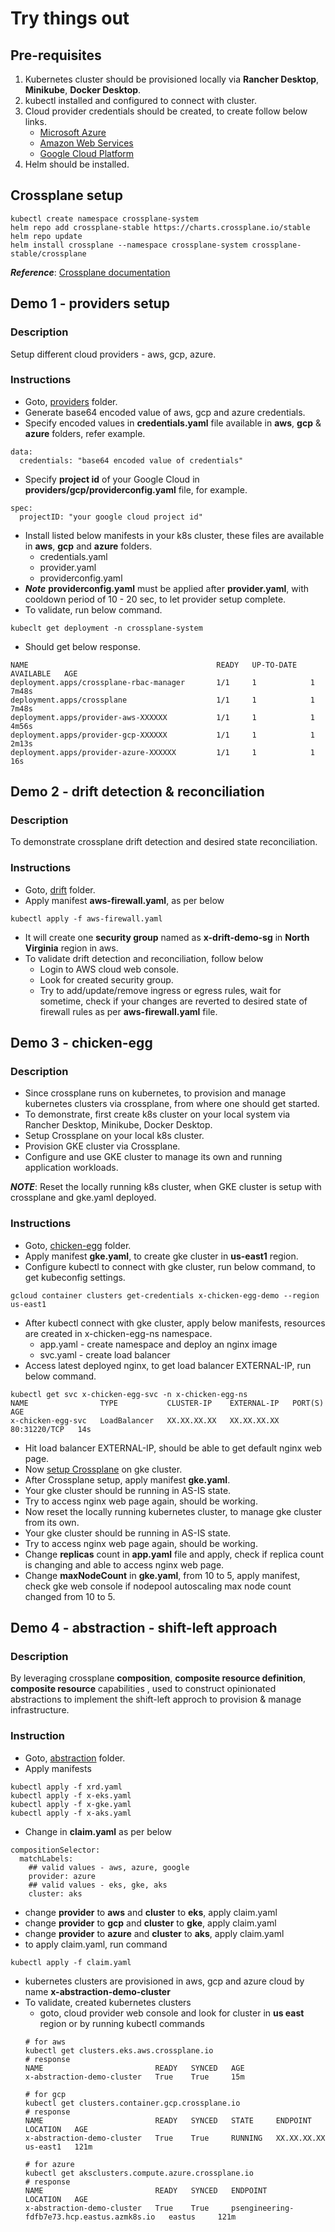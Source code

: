 # Try things out

## Pre-requisites
1. Kubernetes cluster should be provisioned locally via **Rancher Desktop**, **Minikube**, **Docker Desktop**.
2. kubectl installed and configured to connect with cluster.
2. Cloud provider credentials should be created, to create follow below links.
    - [Microsoft Azure](https://crossplane.io/docs/v1.10/cloud-providers/azure/azure-provider.html)
    - [Amazon Web Services](https://crossplane.io/docs/v1.10/cloud-providers/aws/aws-provider.html)
    - [Google Cloud Platform](https://crossplane.io/docs/v1.10/cloud-providers/gcp/gcp-provider.html)
3. Helm should be installed.

## Crossplane setup<a name="x-setup"></a>
```
kubectl create namespace crossplane-system
helm repo add crossplane-stable https://charts.crossplane.io/stable
helm repo update
helm install crossplane --namespace crossplane-system crossplane-stable/crossplane
```
**_Reference_**: [Crossplane documentation](https://crossplane.io/docs)

## Demo 1 - providers setup
### Description
Setup different cloud providers - aws, gcp, azure.

### Instructions
- Goto, [providers](https://github.com/PublicisSapient/ps-clouddevopscoe-meetups/blob/main/webinars/Infrastructure%20Automation%20-%20Past%2C%20Present%20and%20Future/providers) folder.
- Generate base64 encoded value of aws, gcp and azure credentials.
- Specify encoded values in **credentials.yaml** file available in **aws**, **gcp** & **azure** folders, refer example.
```
data:
  credentials: "base64 encoded value of credentials"
```
- Specify **project id** of your Google Cloud in **providers/gcp/providerconfig.yaml** file, for example.
```
spec:
  projectID: "your google cloud project id"
```
- Install listed below manifests in your k8s cluster, these files are available in **aws**, **gcp** and **azure** folders.
    - credentials.yaml
    - provider.yaml
    - providerconfig.yaml
- **_Note_** **providerconfig.yaml** must be applied after **provider.yaml**, with cooldown period of 10 - 20 sec, to let provider setup complete.
- To validate, run below command.
```
kubeclt get deployment -n crossplane-system
```
- Should get below response.
```
NAME                                          READY   UP-TO-DATE   AVAILABLE   AGE
deployment.apps/crossplane-rbac-manager       1/1     1            1           7m48s
deployment.apps/crossplane                    1/1     1            1           7m48s
deployment.apps/provider-aws-XXXXXX           1/1     1            1           4m56s
deployment.apps/provider-gcp-XXXXXX           1/1     1            1           2m13s
deployment.apps/provider-azure-XXXXXX         1/1     1            1           16s
```

## Demo 2 - drift detection & reconciliation
### Description
To demonstrate crossplane drift detection and desired state reconciliation.

### Instructions
- Goto, [drift](https://github.com/PublicisSapient/ps-clouddevopscoe-meetups/blob/feature-crossplane-demo/webinars/Infrastructure%20Automation%20-%20Past%2C%20Present%20and%20Future/drift) folder.
- Apply manifest **aws-firewall.yaml**, as per below
```
kubectl apply -f aws-firewall.yaml
```
- It will create one **security group** named as **x-drift-demo-sg** in **North Virginia** region in aws.
- To validate drift detection and reconciliation, follow below
    - Login to AWS cloud web console.
    - Look for created security group.
    - Try to add/update/remove ingress or egress rules, wait for sometime, check if your changes are reverted to desired state of firewall rules as per **aws-firewall.yaml** file.

## Demo 3 - chicken-egg
### Description
- Since crossplane runs on kubernetes, to provision and manage kubernetes clusters via crossplane, from where one should get started.
- To demonstrate, first create k8s cluster on your local system via Rancher Desktop, Minikube, Docker Desktop.
- Setup Crossplane on your local k8s cluster.
- Provision GKE cluster via Crossplane.
- Configure and use GKE cluster to manage its own and running application workloads.

**_NOTE_**: Reset the locally running k8s cluster, when GKE cluster is setup with crossplane and gke.yaml deployed.

### Instructions
- Goto, [chicken-egg](https://github.com/PublicisSapient/ps-clouddevopscoe-meetups/blob/feature-crossplane-demo/webinars/Infrastructure%20Automation%20-%20Past%2C%20Present%20and%20Future/chicken-egg) folder.
- Apply manifest **gke.yaml**, to create gke cluster in **us-east1** region.
- Configure kubectl to connect with gke cluster, run below command, to get kubeconfig settings.
```
gcloud container clusters get-credentials x-chicken-egg-demo --region us-east1
```
- After kubectl connect with gke cluster, apply below manifests, resources are created in x-chicken-egg-ns namespace.
    - app.yaml - create namespace and deploy an nginx image
    - svc.yaml - create load balancer
- Access latest deployed nginx, to get load balancer EXTERNAL-IP, run below command.
```
kubectl get svc x-chicken-egg-svc -n x-chicken-egg-ns
NAME                TYPE           CLUSTER-IP    EXTERNAL-IP   PORT(S)        AGE
x-chicken-egg-svc   LoadBalancer   XX.XX.XX.XX   XX.XX.XX.XX   80:31220/TCP   14s
```
- Hit load balancer EXTERNAL-IP, should be able to get default nginx web page.
- Now [setup Crossplane](#x-setup) on gke cluster.
- After Crossplane setup, apply manifest **gke.yaml**.
- Your gke cluster should be running in AS-IS state.
- Try to access nginx web page again, should be working.
- Now reset the locally running kubernetes cluster, to manage gke cluster from its own.
- Your gke cluster should be running in AS-IS state.
- Try to access nginx web page again, should be working.
- Change **replicas** count in **app.yaml** file and apply, check if replica count is changing and able to access nginx web page.
- Change **maxNodeCount** in **gke.yaml**, from 10 to 5, apply manifest, check gke web console if nodepool autoscaling max node count changed from 10 to 5.

## Demo 4 - abstraction - shift-left approach
### Description
By leveraging crossplane **composition**, **composite resource definition**, **composite resource** capabilities , used to construct opinionated abstractions to implement the shift-left approch to provision & manage infrastructure.

### Instruction
- Goto, [abstraction](https://github.com/PublicisSapient/ps-clouddevopscoe-meetups/blob/feature-crossplane-demo/webinars/Infrastructure%20Automation%20-%20Past%2C%20Present%20and%20Future/abstraction) folder.
- Apply manifests
```
kubectl apply -f xrd.yaml
kubectl apply -f x-eks.yaml
kubectl apply -f x-gke.yaml
kubectl apply -f x-aks.yaml
```
- Change in **claim.yaml** as per below
```
compositionSelector:
  matchLabels:
    ## valid values - aws, azure, google
    provider: azure
    ## valid values - eks, gke, aks
    cluster: aks
```
 - change **provider** to **aws** and **cluster** to **eks**, apply claim.yaml
 - change **provider** to **gcp** and **cluster** to **gke**, apply claim.yaml
 - change **provider** to **azure** and **cluster** to **aks**, apply claim.yaml
 - to apply claim.yaml, run command
```
kubectl apply -f claim.yaml
```
- kubernetes clusters are provisioned in aws, gcp and azure cloud by name **x-abstraction-demo-cluster**
- To validate, created kubernetes clusters
    - goto, cloud provider web console and look for cluster in **us east** region or by running kubectl commands
    ```
    # for aws
    kubectl get clusters.eks.aws.crossplane.io
    # response
    NAME                         READY   SYNCED   AGE
    x-abstraction-demo-cluster   True    True     15m

    # for gcp
    kubectl get clusters.container.gcp.crossplane.io
    # response
    NAME                         READY   SYNCED   STATE     ENDPOINT        LOCATION   AGE
    x-abstraction-demo-cluster   True    True     RUNNING   XX.XX.XX.XX     us-east1   121m

    # for azure
    kubectl get aksclusters.compute.azure.crossplane.io
    # response
    NAME                         READY   SYNCED   ENDPOINT                                      LOCATION   AGE
    x-abstraction-demo-cluster   True    True     psengineering-fdfb7e73.hcp.eastus.azmk8s.io   eastus     121m
    ```